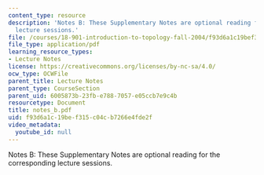 ```yaml
---
content_type: resource
description: 'Notes B: These Supplementary Notes are optional reading for the corresponding
  lecture sessions.'
file: /courses/18-901-introduction-to-topology-fall-2004/f93d6a1c19bef315c04cb7266e4fde2f_notes_b.pdf
file_type: application/pdf
learning_resource_types:
- Lecture Notes
license: https://creativecommons.org/licenses/by-nc-sa/4.0/
ocw_type: OCWFile
parent_title: Lecture Notes
parent_type: CourseSection
parent_uid: 6005873b-23fb-e788-7057-e05ccb7e9c4b
resourcetype: Document
title: notes_b.pdf
uid: f93d6a1c-19be-f315-c04c-b7266e4fde2f
video_metadata:
  youtube_id: null
---
```

Notes B: These Supplementary Notes are optional reading for the corresponding lecture sessions.